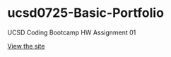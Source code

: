 # ucsd0725-Basic-Portfolio

UCSD Coding Bootcamp HW Assignment 01

[View the site](https://quells.github.io/ucsd0725-Basic-Portfolio/)
